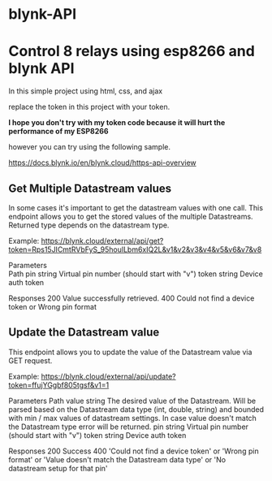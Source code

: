 # blynk-API

<h1>Control 8 relays using esp8266 and blynk API</h1>

In this simple project using html, css, and ajax

replace the token in this project with your token.

<b>I hope you don't try with my token code because it will hurt the performance of my ESP8266</b>

however you can try using the following sample.

https://docs.blynk.io/en/blynk.cloud/https-api-overview

<h2>Get Multiple Datastream values</h2>

In some cases it's important to get the datastream values with one call. This endpoint allows you to get the stored values of the multiple Datastreams. 
Returned type depends on the datastream type. 

Example:
https://blynk.cloud/external/api/get?token=Rps15JICmtRVbFyS_95houlLbm6xIQ2L&v1&v2&v3&v4&v5&v6&v7&v8

Parameters   
Path
pin                              string           Virtual pin number (should start with "v")
token                            string           Device auth token

Responses
200                              Value successfully retrieved.
400                              Could not find a device token or Wrong pin format

<h2>Update the Datastream value</h2>
This endpoint allows you to update the value of the Datastream value via GET request.

Example:
https://blynk.cloud/external/api/update?token=ffujYGgbf805tgsf&v1=1

Parameters
Path
value                           string            The desired value of the Datastream. Will be parsed based on the Datastream data type (int, double, string) and bounded with min / max values of datastream settings. In case value doesn't match the Datastream type error will be returned.
pin                             string            Virtual pin number (should start with "v")
token                           string            Device auth token

Responses
200                             Success
400                             'Could not find a device token' or 'Wrong pin format' or 'Value doesn't match the Datastream data type' or 'No datastream setup for that pin'
